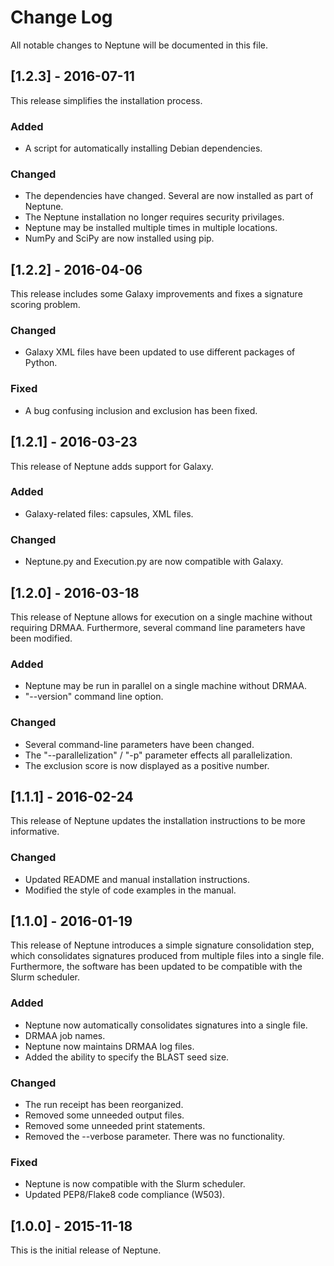 # Change Log

All notable changes to Neptune will be documented in this file.

## [1.2.3] - 2016-07-11

This release simplifies the installation process.

### Added
- A script for automatically installing Debian dependencies.

### Changed
- The dependencies have changed. Several are now installed as part of Neptune.
- The Neptune installation no longer requires security privilages.
- Neptune may be installed multiple times in multiple locations.
- NumPy and SciPy are now installed using pip.

## [1.2.2] - 2016-04-06

This release includes some Galaxy improvements and fixes a signature scoring problem.

### Changed
- Galaxy XML files have been updated to use different packages of Python.

### Fixed
- A bug confusing inclusion and exclusion has been fixed.

## [1.2.1] - 2016-03-23

This release of Neptune adds support for Galaxy.

### Added
- Galaxy-related files: capsules, XML files.

### Changed
- Neptune.py and Execution.py are now compatible with Galaxy.

## [1.2.0] - 2016-03-18

This release of Neptune allows for execution on a single machine without
requiring DRMAA. Furthermore, several command line parameters have been
modified.

### Added
- Neptune may be run in parallel on a single machine without DRMAA.
- "--version" command line option.

### Changed
- Several command-line parameters have been changed.
- The "--parallelization" / "-p" parameter effects all parallelization.
- The exclusion score is now displayed as a positive number.

## [1.1.1] - 2016-02-24

This release of Neptune updates the installation instructions to be more
informative.

### Changed
- Updated README and manual installation instructions.
- Modified the style of code examples in the manual.

## [1.1.0] - 2016-01-19

This release of Neptune introduces a simple signature consolidation step, which
consolidates signatures produced from multiple files into a single file.
Furthermore, the software has been updated to be compatible with the Slurm
scheduler.

### Added
- Neptune now automatically consolidates signatures into a single file.
- DRMAA job names.
- Neptune now maintains DRMAA log files.
- Added the ability to specify the BLAST seed size.

### Changed
- The run receipt has been reorganized.
- Removed some unneeded output files.
- Removed some unneeded print statements.
- Removed the --verbose parameter. There was no functionality.

### Fixed
- Neptune is now compatible with the Slurm scheduler.
- Updated PEP8/Flake8 code compliance (W503).

## [1.0.0] - 2015-11-18

This is the initial release of Neptune.
